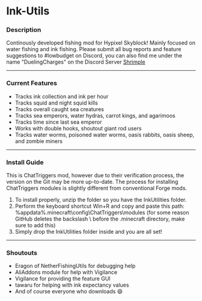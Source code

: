 # Ink-Utils

### **Description**

Continously developed fishing mod for Hypixel Skyblock! Mainly focused on water fishing and ink fishing. Please submit all bug reports and feature suggestions to #lowbudget on Discord, you can also find me under the name "DuelingCharges" on the Discord Server [Shrimple](https://discord.gg/tJu2n6tT)
***

### **Current Features**
- Tracks ink collection and ink per hour
- Tracks squid and night squid kills
- Tracks overall caught sea creatures
- Tracks sea emperors, water hydras, carrot kings, and agarimoos
- Tracks time since last sea emperor
- Works with double hooks, shoutout giant rod users
- Tracks water worms, poisoned water worms, oasis rabbits, oasis sheep, and zombie miners
***

### **Install Guide**
This is ChatTriggers mod, however due to their verification process, the version on the Git may be more up-to-date. The process for installing ChatTriggers modules is slightly different from conventional Forge mods.
1. To install properly, unzip the folder so you have the InkUtilities folder.
2. Perform the keyboard shortcut Win+R and copy and paste this path: %appdata%\.minecraft\config\ChatTriggers\modules (for some reason GitHub deletes the backslash \ before the .minecraft directory, make sure to add this)
3. Simply drop the InkUtilities folder inside and you are all set!
***

### **Shoutouts**
- Eragon of NetherFishingUtils for debugging help
- AliAddons module for help with Vigilance
- Vigilance for providing the feature GUI
- tawaru for helping with ink expectancy values
- And of course everyone who downloads :smile:


